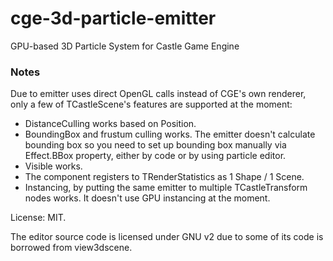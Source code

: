 # cge-3d-particle-emitter
GPU-based 3D Particle System for Castle Game Engine

### Notes ###

Due to emitter uses direct OpenGL calls instead of CGE's own renderer, only a few of TCastleScene's features are supported at the moment:

- DistanceCulling works based on Position.
- BoundingBox and frustum culling works. The emitter doesn't calculate bounding box so you need to set up bounding box manually via Effect.BBox property, either by code or by using particle editor.
- Visible works.
- The component registers to TRenderStatistics as 1 Shape / 1 Scene.
- Instancing, by putting the same emitter to multiple TCastleTransform nodes works. It doesn't use GPU instancing at the moment.

License: MIT.

The editor source code is licensed under GNU v2 due to some of its code is borrowed from view3dscene.
